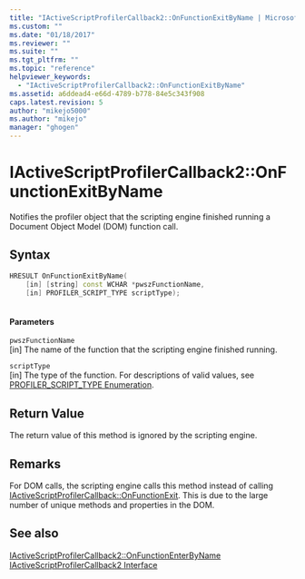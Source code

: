 ```yaml
---
title: "IActiveScriptProfilerCallback2::OnFunctionExitByName | Microsoft Docs"
ms.custom: ""
ms.date: "01/18/2017"
ms.reviewer: ""
ms.suite: ""
ms.tgt_pltfrm: ""
ms.topic: "reference"
helpviewer_keywords: 
  - "IActiveScriptProfilerCallback2::OnFunctionExitByName"
ms.assetid: a6ddead4-e66d-4789-b778-84e5c343f908
caps.latest.revision: 5
author: "mikejo5000"
ms.author: "mikejo"
manager: "ghogen"
---
```

# IActiveScriptProfilerCallback2::OnFunctionExitByName
Notifies the profiler object that the scripting engine finished running a Document Object Model (DOM) function call.  
  
## Syntax  
  
```cpp
HRESULT OnFunctionExitByName(  
    [in] [string] const WCHAR *pwszFunctionName,  
    [in] PROFILER_SCRIPT_TYPE scriptType);  
  
```  
  
#### Parameters  
 `pwszFunctionName`  
 [in] The name of the function that the scripting engine finished running.  
  
 `scriptType`  
 [in] The type of the function. For descriptions of valid values, see [PROFILER_SCRIPT_TYPE Enumeration](../../winscript/reference/profiler-script-type-enumeration.md).  
  
## Return Value  
 The return value of this method is ignored by the scripting engine.  
  
## Remarks  
 For DOM calls, the scripting engine calls this method instead of calling [IActiveScriptProfilerCallback::OnFunctionExit](../../winscript/reference/iactivescriptprofilercallback-onfunctionexit.md). This is due to the large number of unique methods and properties in the DOM.  
  
## See also  
 [IActiveScriptProfilerCallback2::OnFunctionEnterByName](../../winscript/reference/iactivescriptprofilercallback2-onfunctionenterbyname.md)   
 [IActiveScriptProfilerCallback2 Interface](../../winscript/reference/iactivescriptprofilercallback2-interface.md)